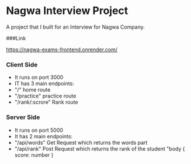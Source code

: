 # Nagwa Interview Project
A project that I built for an Interview for Nagwa Company.

###Link

https://nagwa-exams-frontend.onrender.com/

### Client Side
- It runs on port 3000
- IT has 3 main endpoints: 
- "/" home route
- "/practice" practice route
- "/rank/:scrore" Rank route


### Server Side
- It runs on port 5000
- It has 2 main endpoints:
- "/api/words" Get Request which returns the words part
- "/api/rank" Post Request which returns the rank of the student "body { score: number } 
